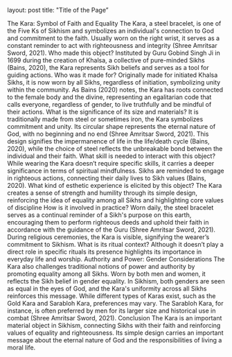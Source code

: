 
layout: post
title: "Title of the Page”


The Kara: Symbol of Faith and Equality
The Kara, a steel bracelet, is one of the Five Ks of Sikhism and symbolizes an individual's connection to God and commitment to the faith. Usually worn on the right wrist, it serves as a constant reminder to act with righteousness and integrity (Shree Amritsar Sword, 2021). 
Who made this object?
Instituted by Guru Gobind Singh Ji in 1699 during the creation of Khalsa, a collective of pure-minded Sikhs (Bains, 2020), the Kara represents Sikh beliefs and serves as a tool for guiding actions.
Who was it made for?
Originally made for initiated Khalsa Sikhs, it is now worn by all Sikhs, regardless of initiation, symbolizing unity within the community. As Bains (2020) notes, the Kara has roots connected to the female body and the divine, representing an egalitarian code that calls everyone, regardless of gender, to live truthfully and be mindful of their actions. 
What is the significance of its size and materials?
It is traditionally made from steel or sometimes iron, the Kara symbolizes commitment and unity. Its circular shape represents the eternal nature of God, with no beginning and no end (Shree Amritsar Sword, 2021). This design signifies the impermanence of life in the life/death cycle (Bains, 2020), while the choice of steel reflects the unbreakable bond between the individual and their faith. 
What skill is needed to interact with this object?
While wearing the Kara doesn’t require specific skills, it carries a deeper significance in terms of spiritual mindfulness. Sikhs are reminded to engage in righteous actions, connecting their daily lives to Sikh values (Bains, 2020).
What kind of esthetic experience is elicited by this object?
The Kara creates a sense of strength and humility through its simple design, reinforcing the idea of equality among all Sikhs and highlighting core values of discipline
How is it involved in practice?
Worn daily, the steel bracelet serves as a continual reminder of a Sikh's purpose on this earth, encouraging them to perform righteous deeds and uphold their faith in accordance with the guidance of the Guru (Shree Amritsar Sword, 2021). During religious ceremonies, the Kara is visible, signifying the wearer’s commitment to Sikhism. 
What is its ritual context?
Although it doesn’t play a direct role in specific rituals its presence highlights its importance in everyday life and worship. 
Authority and Power: Gender Considerations
The Kara also challenges traditional notions of power and authority by promoting equality among all Sikhs. Worn by both men and women, it reflects the Sikh belief in gender equality. In Sikhism, both genders are seen as equal in the eyes of God, and the Kara's uniformity across all Sikhs reinforces this message. While different types of Karas exist, such as the Gold Kara and Sarabloh Kara, preferences may vary. The Sarabloh Kara, for instance, is often preferred by men for its larger size and historical use in combat (Shree Amritsar Sword, 2021).
Conclusion
The Kara is an important material object in Sikhism, connecting Sikhs with their faith and reinforcing values of equality and righteousness. Its simple design carries an important message about the eternal nature of God and the responsibilities of living a moral life.


